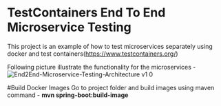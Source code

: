 # TestContainers End To End Microservice Testing 

This project is an example of how to test microservices separately using docker and test containers(https://www.testcontainers.org/)

Following picture illustrate the functionality for the microservices - 
![End2End-Microservice-Testing-Architecture v1 0](https://user-images.githubusercontent.com/17141306/208586936-9647aaf3-a196-4471-a4fc-db73270bb61b.jpg)


#Build Docker Images
Go to project folder and build images using maven command - **mvn spring-boot:build-image**
